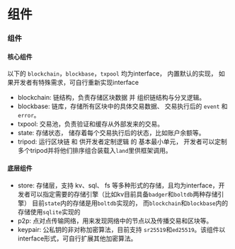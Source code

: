 # 组件


### 组件  
#### 核心组件
以下的 `blockchain`，`blockbase`，`txpool` 均为interface， 内置默认的实现， 如果开发者有特殊需求，可自行重新实现interface
- blockchain: 链结构，负责存储区块数据 并 组织链结构与分叉逻辑。   
- blockbase: 链库，存储所有区块中的具体交易数据、 交易执行后的 `event` 和 `error`。   
- txpool: 交易池，负责验证和缓存从外部发来的交易。
- state: 存储状态， 储存着每个交易执行后的状态，比如账户余额等。    
- tripod: 运行区块链 和 供开发者定制逻辑 的 基本最小单元， 开发者可以定制多个tripod并将他们排序组合装载入`land`里供框架调用。  
#### 底层组件
- store: 存储层，支持 kv、sql、 fs 等多种形式的存储，且均为interface，开发者可以指定需要的存储引擎（比如kv目前具备`badger`和`boltdb`两种存储引擎）
目前`state`内的存储是用`boltdb`实现的， 而`blockchain`和`blockbase`内的存储使用`sqlite`实现的
- p2p: 点对点传输网络，用来发现网络中的节点以及传播交易和区块等。 
- keypair: 公私钥的非对称加密算法，目前支持 `sr25519`和`ed25519`。该组件以interface形式，可自行扩展其他加密算法。  
